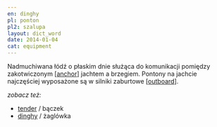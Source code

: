 ```yaml
---
en: dinghy
pl: ponton
pl2: szalupa
layout: dict_word
date: 2014-01-04
cat: equipment
---
```


Nadmuchiwana łódź o płaskim dnie służąca do komunikacji pomiędzy zakotwiczonym [[anchor](/dict/anchor.html)] jachtem a brzegiem.
Pontony na jachcie najczęściej wyposażone są w silniki zaburtowe [[outboard](/dict/outboard.html)].

*zobacz też:*

* [tender](/dict/tender.html) / bączek
* [dinghy](/dict/dinghy_2.html) / żaglówka